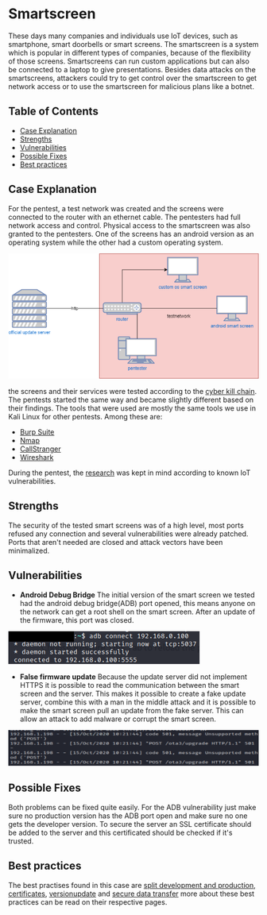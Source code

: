 # Smartscreen

These days many companies and individuals use IoT devices, such as smartphone, smart doorbells or smart screens.
The smartscreen is a system which is popular in different types of companies, because of the flexibility of those screens. Smartscreens can run custom applications but can also be connected to a laptop to give presentations. Besides data attacks on the smartscreens, attackers could try to get control over the smartscreen to get network access or to use the smartscreen for malicious plans like a botnet.

## Table of Contents

- [Case Explanation](#case-explanation)
- [Strengths](#strengths)
- [Vulnerabilities](#vulnerabilities)
- [Possible Fixes](#possible-fixes)
- [Best practices](#best-practices)

## Case Explanation

For the pentest, a test network was created and the screens were connected to the router with an ethernet cable. The pentesters had full network access and control. Physical access to the smartscreen was also granted to the pentesters. One of the screens has an android version as an operating system while the other had a custom operating system.

![network sketch](/assets/images/networksketch/smart-screen.png)

the screens and their services were tested according to the [cyber kill chain](https://www.varonis.com/blog/cyber-kill-chain/). The pentests started the same way and became slightly different based on their findings. The tools that were used are mostly the same tools we use in Kali Linux for other pentests. Among these are:

- [Burp Suite](https://portswigger.net/burp)
- [Nmap](https://nmap.org/)
- [CallStranger](https://github.com/yunuscadirci/CallStranger)
- [Wireshark](https://www.wireshark.org/)

During the pentest, the [research](/research) was kept in mind according to known IoT vulnerabilities.

## Strengths

The security of the tested smart screens was of a high level, most ports refused any connection and several vulnerabilities were already patched. Ports that aren't needed are closed and attack vectors have been minimalized.

## Vulnerabilities

- **Android Debug Bridge**
The initial version of the smart screen we tested had the android debug bridge(ADB) port opened, this means anyone on the network can get a root shell on the smart screen. After an update of the firmware, this port was closed.

![ADB connect](/assets/images/adb_connect.png)

- **False firmware update**
Because the update server did not implement HTTPS it is possible to read the communication between the smart screen and the server. This makes it possible to create a fake update server, combine this with a man in the middle attack and it is possible to make the smart screen pull an update from the fake server. This can allow an attack to add malware or corrupt the smart screen.

![update requests](/assets/images/fake_server.png)

## Possible Fixes

Both problems can be fixed quite easily. For the ADB vulnerability just make sure no production version has the ADB port open and make sure no one gets the developer version. To secure the server an SSL certificate should be added to the server and this certificated should be checked if it's trusted.

## Best practices

The best practises found in this case are [split development and production](/bestpractices/splitdevprod), [certificates](/bestpractices/certificates), [versionupdate](/bestpractices/versionupdate) and [secure data transfer](/bestpractices/securedatatransfer) more about these best practices can be read on their respective pages.
